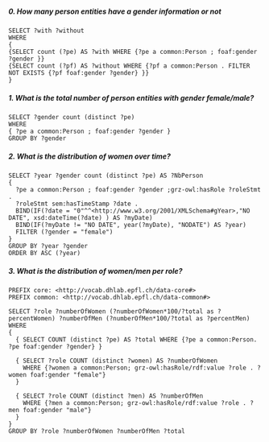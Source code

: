 ##### 0. How many person entities have a gender information or not
```sparql
SELECT ?with ?without
WHERE
{ 
{SELECT count (?pe) AS ?with WHERE {?pe a common:Person ; foaf:gender ?gender }}
{SELECT count (?pf) AS ?without WHERE {?pf a common:Person . FILTER NOT EXISTS {?pf foaf:gender ?gender} }}
}
```

##### 1. What is the total number of person entities with gender female/male?
```sparql
SELECT ?gender count (distinct ?pe)
WHERE
{ ?pe a common:Person ; foaf:gender ?gender }
GROUP BY ?gender
```

##### 2. What is the distribution of women over time?
```sparql
SELECT ?year ?gender count (distinct ?pe) AS ?NbPerson
{
  ?pe a common:Person ; foaf:gender ?gender ;grz-owl:hasRole ?roleStmt .
  ?roleStmt sem:hasTimeStamp ?date . 
  BIND(IF(?date = "0"^^<http://www.w3.org/2001/XMLSchema#gYear>,"NO DATE", xsd:dateTime(?date) ) AS ?myDate) 
  BIND(IF(?myDate != "NO DATE", year(?myDate), "NODATE") AS ?year)
  FILTER (?gender = "female")
}
GROUP BY ?year ?gender
ORDER BY ASC (?year)
```

##### 3. What is the distribution of women/men per role?
```sparql
PREFIX core: <http://vocab.dhlab.epfl.ch/data-core#>
PREFIX common: <http://vocab.dhlab.epfl.ch/data-common#>

SELECT ?role ?numberOfWomen (?numberOfWomen*100/?total as ?percentWomen) ?numberOfMen (?numberOfMen*100/?total as ?percentMen)
WHERE 
{ 
  { SELECT COUNT (distinct ?pe) AS ?total WHERE {?pe a common:Person. ?pe foaf:gender ?gender} }

  { SELECT ?role COUNT (distinct ?women) AS ?numberOfWomen 
    WHERE {?women a common:Person; grz-owl:hasRole/rdf:value ?role . ?women foaf:gender "female"}   
  }

  { SELECT ?role COUNT (distinct ?men) AS ?numberOfMen 
    WHERE {?men a common:Person; grz-owl:hasRole/rdf:value ?role . ?men foaf:gender "male"}   
  }
}
GROUP BY ?role ?numberOfWomen ?numberOfMen ?total
```
